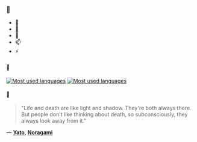 ### 👋

- 🔭
- 🌱
- 💬
- 📫
- ⚡

#### 🧏

[![Most used languages](https://github-readme-stats-aynah.vercel.app/api/top-langs/?username=aynh&theme=solarized-dark&langs_count=6&layout=compact&hide_title=true)](https://github.com/anuraghazra/github-readme-stats#gh-dark-mode-only)
[![Most used languages](https://github-readme-stats-aynah.vercel.app/api/top-langs/?username=aynh&theme=solarized-light&langs_count=6&layout=compact&hide_title=true)](https://github.com/anuraghazra/github-readme-stats#gh-light-mode-only)

#### 💬

> "Life and death are like light and shadow. They're both always there. But people don't like thinking about death, so subconsciously, they always look away from it."

&mdash; [**Yato**](https://myanimelist.net/character.php?q=Yato&cat=character), [**Noragami**](https://myanimelist.net/search/all?q=Noragami&cat=all)

